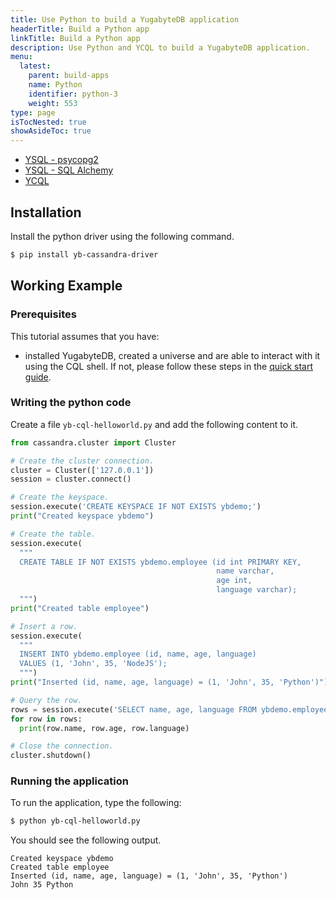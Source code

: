 ```yaml
---
title: Use Python to build a YugabyteDB application
headerTitle: Build a Python app
linkTitle: Build a Python app
description: Use Python and YCQL to build a YugabyteDB application.
menu:
  latest:
    parent: build-apps
    name: Python
    identifier: python-3
    weight: 553
type: page
isTocNested: true
showAsideToc: true
---
```


<ul class="nav nav-tabs-alt nav-tabs-yb">
  <li >
    <a href="/latest/quick-start/build-apps/python/ysql-psycopg2" class="nav-link">
      <i class="icon-postgres" aria-hidden="true"></i>
      YSQL - psycopg2
    </a>
  </li>
  <li >
    <a href="/latest/quick-start/build-apps/python/ysql-sqlalchemy" class="nav-link">
      <i class="icon-postgres" aria-hidden="true"></i>
      YSQL - SQL Alchemy
    </a>
  </li>
  <li>
    <a href="/latest/quick-start/build-apps/python/ycql" class="nav-link active">
      <i class="icon-cassandra" aria-hidden="true"></i>
      YCQL
    </a>
  </li>
</ul>


## Installation

Install the python driver using the following command.

```sh
$ pip install yb-cassandra-driver
```

## Working Example

### Prerequisites

This tutorial assumes that you have:

- installed YugabyteDB, created a universe and are able to interact with it using the CQL shell. If not, please follow these steps in the [quick start guide](../../../../api/ycql/quick-start/).


### Writing the python code

Create a file `yb-cql-helloworld.py` and add the following content to it.

```python
from cassandra.cluster import Cluster

# Create the cluster connection.
cluster = Cluster(['127.0.0.1'])
session = cluster.connect()

# Create the keyspace.
session.execute('CREATE KEYSPACE IF NOT EXISTS ybdemo;')
print("Created keyspace ybdemo")

# Create the table.
session.execute(
  """
  CREATE TABLE IF NOT EXISTS ybdemo.employee (id int PRIMARY KEY,
                                              name varchar,
                                              age int,
                                              language varchar);
  """)
print("Created table employee")

# Insert a row.
session.execute(
  """
  INSERT INTO ybdemo.employee (id, name, age, language)
  VALUES (1, 'John', 35, 'NodeJS');
  """)
print("Inserted (id, name, age, language) = (1, 'John', 35, 'Python')")

# Query the row.
rows = session.execute('SELECT name, age, language FROM ybdemo.employee WHERE id = 1;')
for row in rows:
  print(row.name, row.age, row.language)

# Close the connection.
cluster.shutdown()
```

### Running the application

To run the application, type the following:

```sh
$ python yb-cql-helloworld.py
```

You should see the following output.

```
Created keyspace ybdemo
Created table employee
Inserted (id, name, age, language) = (1, 'John', 35, 'Python')
John 35 Python
```
